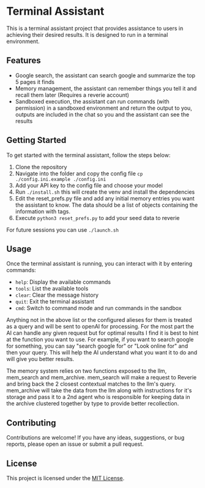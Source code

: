 # Terminal Assistant

This is a terminal assistant project that provides assistance to users in achieving their desired results. It is designed to run in a terminal environment.

## Features

- Google search, the assistant can search google and summarize the top 5 pages it finds
- Memory management, the assistant can remember things you tell it and recall them later (Requires a reverie account)
- Sandboxed execution, the assistant can run commands (with permission) in a sandboxed environment and return the output to you, outputs are included in the chat so you and the assistant can see the results

## Getting Started

To get started with the terminal assistant, follow the steps below:

1. Clone the repository
2. Navigate into the folder and copy the config file `cp ./config.ini.example ./config.ini`
3. Add your API key to the config file and choose your model
4. Run `./install.sh` this will create the venv and install the dependencies
5. Edit the reset_prefs.py file and add any initial memory entries you want the assistant to know.
   The data should be a list of objects containing the information with tags.
6. Execute `python3 reset_prefs.py` to add your seed data to reverie

For future sessions you can use `./launch.sh`

## Usage

Once the terminal assistant is running, you can interact with it by entering commands:

- `help`: Display the available commands
- `tools`: List the available tools
- `clear`: Clear the message history
- `quit`: Exit the terminal assistant
- `cmd`: Switch to command mode and run commands in the sandbox

Anything not in the above list or the configured alieses for them is treated as a query and will be sent to openAI for processing. For the most part the AI can handle any given request but for optimal results I find it is best to hint at the function you want to use. For example, if you want to search google for something, you can say "search google for" or "Look online for" and then your query. This will help the AI understand what you want it to do and will give you better results.

The memory system relies on two functions exposed to the llm, mem_search and mem_archive. mem_search will make a request to Reverie and bring back the 2 closest contextual matches to the llm's query. mem_archive will take the data from the llm along with instructions for it's storage and pass it to a 2nd agent who is responsible for keeping data in the archive clustered together by type to provide better recollection.

## Contributing

Contributions are welcome! If you have any ideas, suggestions, or bug reports, please open an issue or submit a pull request.

## License

This project is licensed under the [MIT License](LICENSE).

